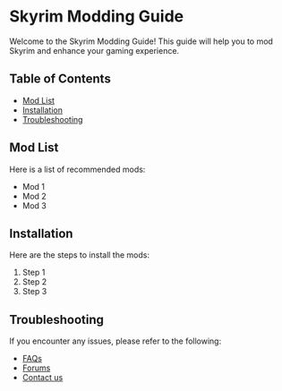 # Skyrim Modding Guide

Welcome to the Skyrim Modding Guide! This guide will help you to mod Skyrim and enhance your gaming experience.

## Table of Contents

- [Mod List](#mod-list)
- [Installation](#installation)
- [Troubleshooting](#troubleshooting)

## Mod List

Here is a list of recommended mods:

- Mod 1
- Mod 2
- Mod 3

## Installation

Here are the steps to install the mods:

1. Step 1
2. Step 2
3. Step 3

## Troubleshooting

If you encounter any issues, please refer to the following:

- [FAQs](#faqs)
- [Forums](#forums)
- [Contact us](#contact-us)
